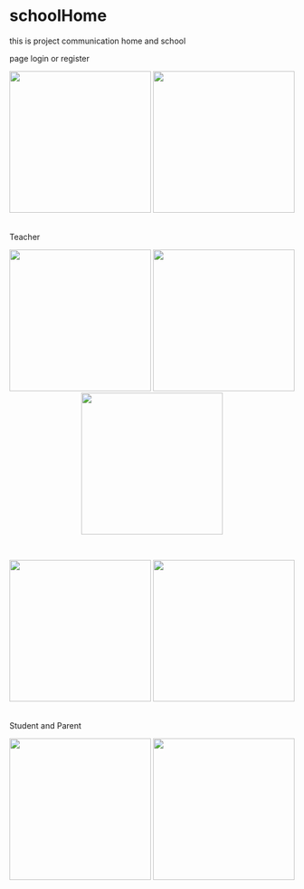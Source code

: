 # schoolHome
this is project communication home and school

page login or register

<p align="center"> 
<img src="http://alideveloper.ir/image_app_school/Screenshot_۲۰۱۹۰۳۰۶-۰۹۵۴۳۶.png" width="250">
<img src="http://alideveloper.ir/image_app_school/Screenshot_۲۰۱۹۰۳۰۶-۰۹۵۴۱۵.png" width="250">
</p>
<br>
Teacher
<p align="center">
<img src="http://alideveloper.ir/image_app_school/Screenshot_۲۰۱۹۰۳۰۶-۰۹۵۵۲۸.png" width="250">
<img src="http://alideveloper.ir/image_app_school/Screenshot_۲۰۱۹۰۳۰۶-۰۹۵۵۱۱.png" width="250">
<img src="http://alideveloper.ir/image_app_school/Screenshot_۲۰۱۹۰۳۰۶-۰۹۵۴۵۷.png" width="250">
</p>
<br>
<p align="center">
<img src="http://alideveloper.ir/image_app_school/Screenshot_۲۰۱۹۰۳۰۶-۰۹۵۵۳۸.png" width="250">
<img src="http://alideveloper.ir/image_app_school/Screenshot_۲۰۱۹۰۳۰۶-۰۹۵۵۴۷.png" width="250">
</p>
<br>
Student and Parent
<p align="center">
<img src="http://alideveloper.ir/image_app_school/Screenshot_۲۰۱۹۰۳۰۶-۰۹۵۶۱۴.png" width="250">
<img src="http://alideveloper.ir/image_app_school/Screenshot_۲۰۱۹۰۳۰۶-۰۹۵۶۰۸.png" width="250">
</p>

